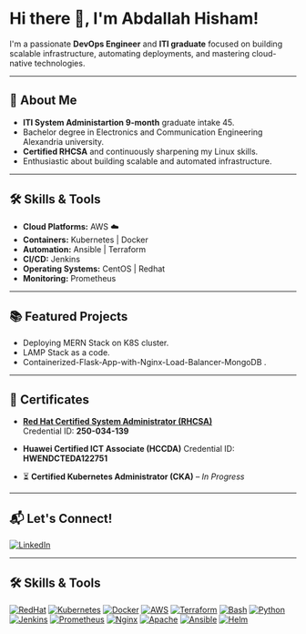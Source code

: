 # Hi there 👋, I'm Abdallah Hisham!

I'm a passionate **DevOps Engineer** and **ITI graduate** focused on building scalable infrastructure, automating deployments, and mastering cloud-native technologies.

---

## 🚀 About Me
- **ITI System Administartion 9-month** graduate intake 45.
- Bachelor degree in Electronics and Communication Engineering Alexandria university.
- **Certified RHCSA** and continuously sharpening my Linux skills.
- Enthusiastic about building scalable and automated infrastructure.

---

## 🛠️ Skills & Tools
- **Cloud Platforms:** AWS ☁️
- **Containers:** Kubernetes | Docker
- **Automation:** Ansible | Terraform
- **CI/CD:** Jenkins
- **Operating Systems:**  CentOS | Redhat
- **Monitoring:** Prometheus

---

## 📚 Featured Projects
- Deploying MERN Stack on K8S cluster.
- LAMP Stack as a code.
- Containerized-Flask-App-with-Nginx-Load-Balancer-MongoDB .

---

## 🏅 Certificates

- [**Red Hat Certified System Administrator (RHCSA)**](https://www.credly.com/earner/earned/badge/4bfe210d-d822-4c5c-810a-7f332292752d)  
  Credential ID: **250-034-139**

- **Huawei Certified ICT Associate (HCCDA)**
  Credential ID: **HWENDCTEDA122751**
  
- ⏳ **Certified Kubernetes Administrator (CKA)** – *In Progress*

---

## 📬 Let's Connect!
[![LinkedIn](https://img.shields.io/badge/LinkedIn-AbdallahHisham-blue)](https://www.linkedin.com/in/abdallah-hisham-hamed/)
  
---

## 🛠️ Skills & Tools

<p align="left">
  <a href="#"><img src="https://img.shields.io/badge/RedHat-EE0000?style=for-the-badge&logo=redhat&logoColor=white" alt="RedHat" /></a>
  <a href="#"><img src="https://img.shields.io/badge/Kubernetes-326CE5?style=for-the-badge&logo=kubernetes&logoColor=white" alt="Kubernetes" /></a>
  <a href="#"><img src="https://img.shields.io/badge/Docker-2496ED?style=for-the-badge&logo=docker&logoColor=white" alt="Docker" /></a>
  <a href="#"><img src="https://img.shields.io/badge/AWS-232F3E?style=for-the-badge&logo=amazon-aws&logoColor=white" alt="AWS" /></a>
  <a href="#"><img src="https://img.shields.io/badge/Terraform-7B42BC?style=for-the-badge&logo=terraform&logoColor=white" alt="Terraform" /></a>
  <a href="#"><img src="https://img.shields.io/badge/Bash-4EAA25?style=for-the-badge&logo=gnubash&logoColor=white" alt="Bash" /></a>
  <a href="#"><img src="https://img.shields.io/badge/Python-3776AB?style=for-the-badge&logo=python&logoColor=white" alt="Python" /></a>
  <a href="#"><img src="https://img.shields.io/badge/Jenkins-D24939?style=for-the-badge&logo=jenkins&logoColor=white" alt="Jenkins" /></a>
  <a href="#"><img src="https://img.shields.io/badge/Prometheus-E6522C?style=for-the-badge&logo=prometheus&logoColor=white" alt="Prometheus" /></a>
  <a href="#"><img src="https://img.shields.io/badge/Nginx-009639?style=for-the-badge&logo=nginx&logoColor=white" alt="Nginx" /></a>
  <a href="#"><img src="https://img.shields.io/badge/Apache-D22128?style=for-the-badge&logo=apache&logoColor=white" alt="Apache" /></a>
  <a href="#"><img src="https://img.shields.io/badge/Ansible-EE0000?style=for-the-badge&logo=ansible&logoColor=white" alt="Ansible" /></a>
  <a href="#"><img src="https://img.shields.io/badge/Helm-0F1689?style=for-the-badge&logo=helm&logoColor=white" alt="Helm" /></a>

</p>


